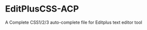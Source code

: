 EditPlusCSS-ACP
===============

A Complete CSS1/2/3 auto-complete file for Editplus text editor tool
